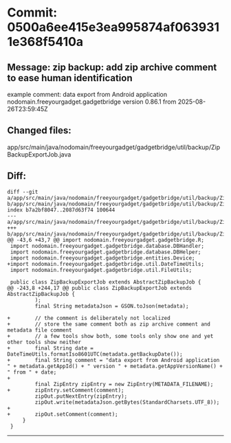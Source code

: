 # Commit: 0500a6ee415e3ea995874af0639311e368f5410a
## Message: zip backup: add zip archive comment to ease human identification

example comment:
data export from Android application nodomain.freeyourgadget.gadgetbridge version 0.86.1 from 2025-08-26T23:59:45Z
## Changed files:
app/src/main/java/nodomain/freeyourgadget/gadgetbridge/util/backup/ZipBackupExportJob.java

## Diff:
```
diff --git a/app/src/main/java/nodomain/freeyourgadget/gadgetbridge/util/backup/ZipBackupExportJob.java b/app/src/main/java/nodomain/freeyourgadget/gadgetbridge/util/backup/ZipBackupExportJob.java
index b7a2bf8047..2087d63f74 100644
--- a/app/src/main/java/nodomain/freeyourgadget/gadgetbridge/util/backup/ZipBackupExportJob.java
+++ b/app/src/main/java/nodomain/freeyourgadget/gadgetbridge/util/backup/ZipBackupExportJob.java
@@ -43,6 +43,7 @@ import nodomain.freeyourgadget.gadgetbridge.R;
 import nodomain.freeyourgadget.gadgetbridge.database.DBHandler;
 import nodomain.freeyourgadget.gadgetbridge.database.DBHelper;
 import nodomain.freeyourgadget.gadgetbridge.entities.Device;
+import nodomain.freeyourgadget.gadgetbridge.util.DateTimeUtils;
 import nodomain.freeyourgadget.gadgetbridge.util.FileUtils;
 
 public class ZipBackupExportJob extends AbstractZipBackupJob {
@@ -243,8 +244,17 @@ public class ZipBackupExportJob extends AbstractZipBackupJob {
         );
         final String metadataJson = GSON.toJson(metadata);
 
+        // the comment is deliberately not localized
+        // store the same comment both as zip archive comment and metadata file comment
+        // a few tools show both, some tools only show one and yet other tools show neither
+        final String date = DateTimeUtils.formatIso8601UTC(metadata.getBackupDate());
+        final String comment = "data export from Android application " + metadata.getAppId() + " version " + metadata.getAppVersionName() + " from " + date;
+
         final ZipEntry zipEntry = new ZipEntry(METADATA_FILENAME);
+        zipEntry.setComment(comment);
         zipOut.putNextEntry(zipEntry);
         zipOut.write(metadataJson.getBytes(StandardCharsets.UTF_8));
+
+        zipOut.setComment(comment);
     }
 }
```
-----------------------------------
